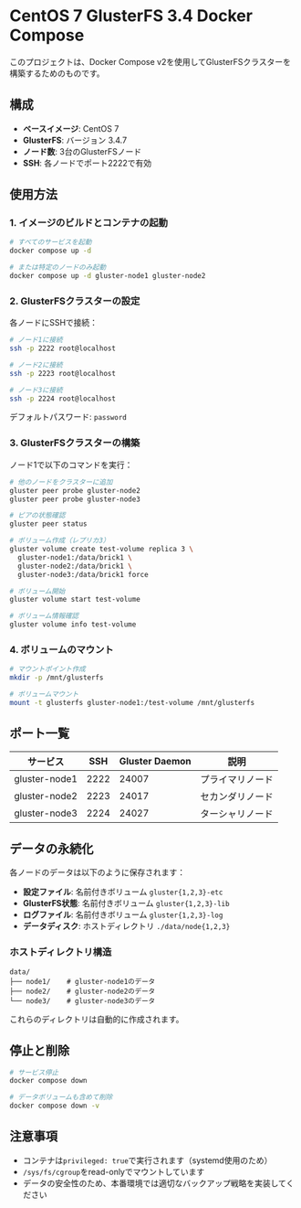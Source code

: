 # CentOS 7 GlusterFS 3.4 Docker Compose

このプロジェクトは、Docker Compose v2を使用してGlusterFSクラスターを構築するためのものです。

## 構成

- **ベースイメージ**: CentOS 7
- **GlusterFS**: バージョン 3.4.7
- **ノード数**: 3台のGlusterFSノード
- **SSH**: 各ノードでポート2222で有効

## 使用方法

### 1. イメージのビルドとコンテナの起動

```bash
# すべてのサービスを起動
docker compose up -d

# または特定のノードのみ起動
docker compose up -d gluster-node1 gluster-node2
```

### 2. GlusterFSクラスターの設定

各ノードにSSHで接続：

```bash
# ノード1に接続
ssh -p 2222 root@localhost

# ノード2に接続
ssh -p 2223 root@localhost

# ノード3に接続
ssh -p 2224 root@localhost
```

デフォルトパスワード: `password`

### 3. GlusterFSクラスターの構築

ノード1で以下のコマンドを実行：

```bash
# 他のノードをクラスターに追加
gluster peer probe gluster-node2
gluster peer probe gluster-node3

# ピアの状態確認
gluster peer status

# ボリューム作成（レプリカ3）
gluster volume create test-volume replica 3 \
  gluster-node1:/data/brick1 \
  gluster-node2:/data/brick1 \
  gluster-node3:/data/brick1 force

# ボリューム開始
gluster volume start test-volume

# ボリューム情報確認
gluster volume info test-volume
```

### 4. ボリュームのマウント

```bash
# マウントポイント作成
mkdir -p /mnt/glusterfs

# ボリュームマウント
mount -t glusterfs gluster-node1:/test-volume /mnt/glusterfs
```

## ポート一覧

| サービス | SSH | Gluster Daemon | 説明 |
|----------|-----|----------------|------|
| gluster-node1 | 2222 | 24007 | プライマリノード |
| gluster-node2 | 2223 | 24017 | セカンダリノード |
| gluster-node3 | 2224 | 24027 | ターシャリノード |

## データの永続化

各ノードのデータは以下のように保存されます：

- **設定ファイル**: 名前付きボリューム `gluster{1,2,3}-etc`
- **GlusterFS状態**: 名前付きボリューム `gluster{1,2,3}-lib`
- **ログファイル**: 名前付きボリューム `gluster{1,2,3}-log`
- **データディスク**: ホストディレクトリ `./data/node{1,2,3}`

### ホストディレクトリ構造

```
data/
├── node1/    # gluster-node1のデータ
├── node2/    # gluster-node2のデータ
└── node3/    # gluster-node3のデータ
```

これらのディレクトリは自動的に作成されます。

## 停止と削除

```bash
# サービス停止
docker compose down

# データボリュームも含めて削除
docker compose down -v
```

## 注意事項

- コンテナは`privileged: true`で実行されます（systemd使用のため）
- `/sys/fs/cgroup`をread-onlyでマウントしています
- データの安全性のため、本番環境では適切なバックアップ戦略を実装してください
